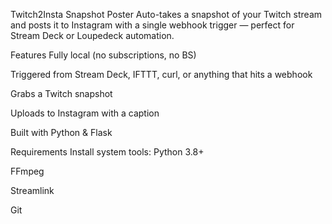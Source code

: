 Twitch2Insta Snapshot Poster
Auto-takes a snapshot of your Twitch stream and posts it to Instagram with a single webhook trigger — perfect for Stream Deck or Loupedeck automation.

Features
Fully local (no subscriptions, no BS)

Triggered from Stream Deck, IFTTT, curl, or anything that hits a webhook

Grabs a Twitch snapshot

Uploads to Instagram with a caption

Built with Python & Flask

Requirements
Install system tools:
Python 3.8+

FFmpeg

Streamlink

Git
